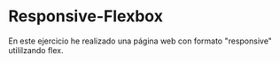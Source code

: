 # Responsive-Flexbox
En este ejercicio he realizado una página web con formato "responsive" utililzando flex.
